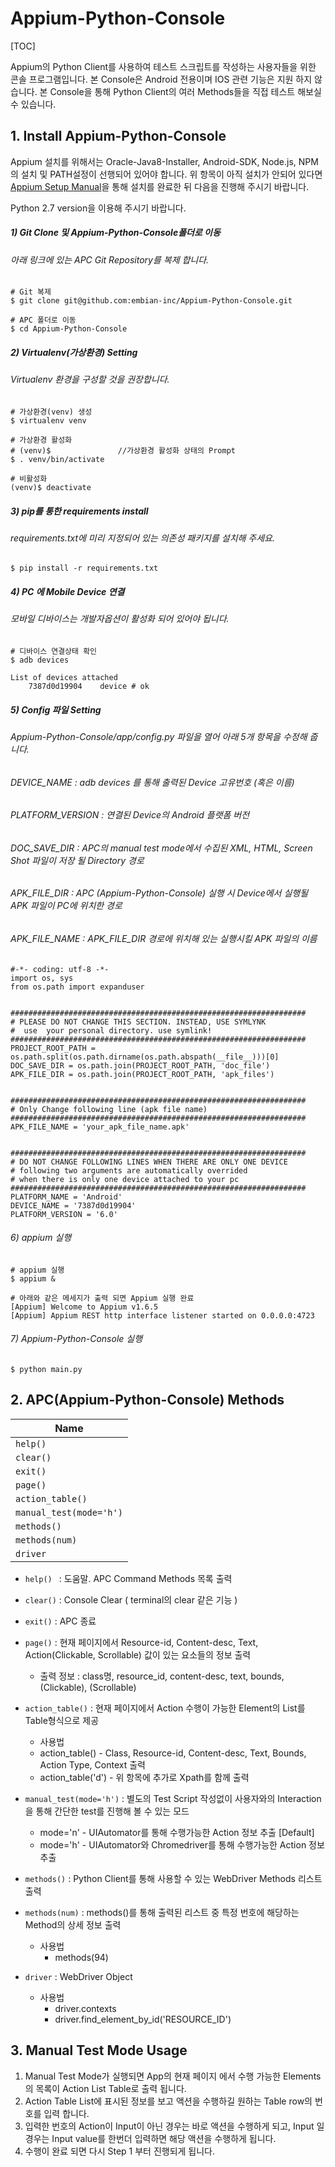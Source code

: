 # Appium-Python-Console

[TOC]


Appium의 Python Client를 사용하여 테스트 스크립트를 작성하는 사용자들을 위한 콘솔 프로그램입니다.
본 Console은 Android 전용이며 IOS 관련 기능은 지원 하지 않습니다.
본 Console을 통해 Python Client의 여러 Methods들을 직접 테스트 해보실 수 있습니다.


## 1. Install Appium-Python-Console

Appium 설치를 위해서는 Oracle-Java8-Installer, Android-SDK, Node.js, NPM 의 설치 및 PATH설정이 선행되어 있어야 합니다.
위 항목이 아직 설치가 안되어 있다면 [Appium Setup Manual](https://github.com/embian-inc/Appium-Python-Console/blob/master/README_ko-AppiumSetup.md)을 통해 설치를 완료한 뒤 다음을 진행해 주시기 바랍니다.

Python 2.7 version을 이용해 주시기 바랍니다.

##### 1) Git Clone 및 Appium-Python-Console폴더로 이동

###### 아래 링크에 있는 APC Git Repository를 복제 합니다.

```
# Git 복제
$ git clone git@github.com:embian-inc/Appium-Python-Console.git

# APC 폴더로 이동
$ cd Appium-Python-Console
```

##### 2) Virtualenv(가상환경) Setting

###### Virtualenv 환경을 구성할 것을 권장합니다.

```
# 가상환경(venv) 생성
$ virtualenv venv

# 가상환경 활성화
# (venv)$				//가상환경 활성화 상태의 Prompt
$ . venv/bin/activate

# 비활성화
(venv)$ deactivate

```

##### 3) pip를 통한 requirements install

###### requirements.txt에 미리 지정되어 있는 의존성 패키지를 설치해 주세요.


```
$ pip install -r requirements.txt
```

##### 4) PC 에 Mobile Device 연결

###### 모바일 디바이스는 개발자옵션이 활성화 되어 있어야 됩니다.

```
# 디바이스 연결상태 확인
$ adb devices

List of devices attached
	7387d0d19904	device # ok
```

##### 5) Config 파일 Setting

###### Appium-Python-Console/app/config.py 파일을 열어 아래 5개 항목을 수정해 줍니다.

###### DEVICE_NAME : adb devices 를 통해 출력된 Device 고유번호 (혹은 이름)
###### PLATFORM_VERSION : 연결된 Device의 Android 플랫폼 버전
###### DOC_SAVE_DIR : APC의 manual test mode에서 수집된 XML, HTML, Screen Shot 파일이 저장 될 Directory 경로
###### APK_FILE_DIR : APC (Appium-Python-Console) 실행 시 Device에서 실행될 APK 파일이 PC에 위치한 경로
###### APK_FILE_NAME : APK_FILE_DIR 경로에 위치해 있는 실행시킬 APK 파일의 이름

```
#-*- coding: utf-8 -*-
import os, sys
from os.path import expanduser


##################################################################
# PLEASE DO NOT CHANGE THIS SECTION. INSTEAD, USE SYMLYNK
#  use  your personal directory. use symlink!
##################################################################
PROJECT_ROOT_PATH = os.path.split(os.path.dirname(os.path.abspath(__file__)))[0]
DOC_SAVE_DIR = os.path.join(PROJECT_ROOT_PATH, 'doc_file')
APK_FILE_DIR = os.path.join(PROJECT_ROOT_PATH, 'apk_files')


##################################################################
# Only Change following line (apk file name)
##################################################################
APK_FILE_NAME = 'your_apk_file_name.apk'


##################################################################
# DO NOT CHANGE FOLLOWING LINES WHEN THERE ARE ONLY ONE DEVICE
# following two arguments are automatically overrided
# when there is only one device attached to your pc
##################################################################
PLATFORM_NAME = 'Android'
DEVICE_NAME = '7387d0d19904'
PLATFORM_VERSION = '6.0'

```



###### 6) appium 실행
```
# appium 실행
$ appium &

# 아래와 같은 메세지가 출력 되면 Appium 실행 완료
[Appium] Welcome to Appium v1.6.5
[Ap﻿pium] Appium REST http interface listener started on 0.0.0.0:4723

```

###### 7) Appium-Python-Console 실행

```
$ python main.py
```



## 2. APC(Appium-Python-Console) Methods

| Name |
|------|
| ```help()```|
| ```clear()```|
| ```exit()```|
| ```page()```|
| ```action_table()```|
| ```manual_test(mode='h')```|
| ```methods()```|
| ```methods(num)```|
| ```driver```|



* ```help() ``` : 도움말. APC Command Methods 목록 출력
* ```clear()``` : Console Clear ( terminal의 clear 같은 기능 )
* ```exit()``` : APC 종료
* ```page()``` : 현재 페이지에서 Resource-id, Content-desc, Text, Action(Clickable, Scrollable) 값이 있는 요소들의 정보 출력
  * 출력 정보 : class명, resource_id, content-desc, text, bounds, (Clickable), (Scrollable)
* ```action_table()``` : 현재 페이지에서 Action 수행이 가능한 Element의 List를 Table형식으로 제공
	* 사용법
  	* action_table() - Class, Resource-id, Content-desc, Text, Bounds, Action Type, Context 출력
  	* action_table('d') - 위 항목에 추가로 Xpath를 함께 출력

* ```manual_test(mode='h')``` : 별도의 Test Script 작성없이 사용자와의 Interaction을 통해 간단한 test를 진행해 볼 수 있는 모드
  * mode='n' - UIAutomator를 통해 수행가능한 Action 정보 추출 [Default]
  * mode='h' - UIAutomator와 Chromedriver를 통해 수행가능한 Action 정보 추출

* ```methods()``` : Python Client를 통해 사용할 수 있는 WebDriver Methods 리스트 출력
* ```methods(num)``` : methods()를 통해 출력된 리스트 중 특정 번호에 해당하는 Method의 상세 정보 출력
  * 사용법
  	* methods(94)

* ```driver``` : WebDriver Object
  * 사용법
    * driver.contexts
    * driver.find_element_by_id('RESOURCE_ID')

## 3. Manual Test Mode Usage

1)	Manual Test Mode가 실행되면 App의 현재 페이지 에서 수행 가능한 Elements의 목록이 Action List Table로 출력 됩니다.
2)	Action Table List에 표시된 정보를 보고 액션을 수행하길 원하는 Table row의 번호를 입력 합니다.
3)	입력한 번호의 Action이 Input이 아닌 경우는 바로 액션을 수행하게 되고, Input 일 경우는 Input value를 한번더 입력하면 해당 액션을 수행하게 됩니다.
4)	수행이 완료 되면 다시 Step 1 부터 진행되게 됩니다.

